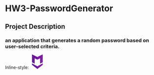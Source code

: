 # HW3-PasswordGenerator

## Project Description

### an application that generates a random password based on user-selected criteria.

Inline-style: 
![alt text](https://github.com/adam-p/markdown-here/raw/master/src/common/images/icon48.png "Logo Title Text 1")